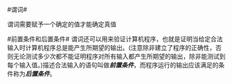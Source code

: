#谓词#

谓词需要赋予一个确定的值才能确定真值

#前置条件和后置条件#  谓词还可以用来验证计算机程序，也就是证明当给定合法输入时计算机程序总是能产生所期望的输出。(注意除非建立了程序的正确性，否则无论测试多少次都不能证明程序对所有输入都产生所期望的输出，除非能测试到每个输入值。)描述合法输入的语句叫做***前置条件***，而程序运行的输出应该满足的条件称为***后置条件***。